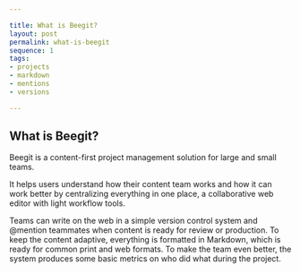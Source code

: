 ```yaml
---

title: What is Beegit?
layout: post
permalink: what-is-beegit
sequence: 1 
tags:
- projects
- markdown
- mentions
- versions

---
```


## What is Beegit?
Beegit is a content-first project management solution for large and small teams. 

It helps users understand how their content team works and how it can work better by centralizing everything in one place, a collaborative web editor with light workflow tools. 

Teams can write on the web in a simple version control system and @mention teammates when content is ready for review or production. To keep the content adaptive, everything is formatted in Markdown, which is ready for common print and web formats. To make the team even better, the system produces some basic metrics on who did what during the project.
